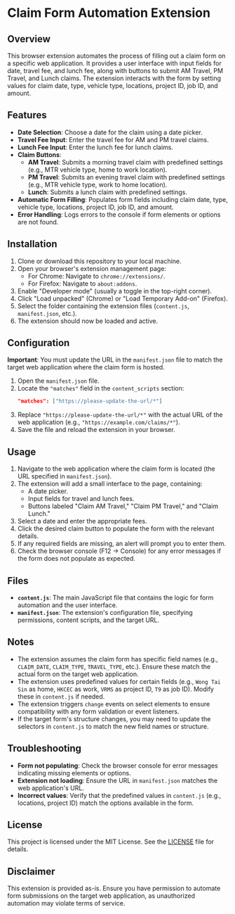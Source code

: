 # Claim Form Automation Extension

## Overview
This browser extension automates the process of filling out a claim form on a specific web application. It provides a user interface with input fields for date, travel fee, and lunch fee, along with buttons to submit AM Travel, PM Travel, and Lunch claims. The extension interacts with the form by setting values for claim date, type, vehicle type, locations, project ID, job ID, and amount.

## Features
- **Date Selection**: Choose a date for the claim using a date picker.
- **Travel Fee Input**: Enter the travel fee for AM and PM travel claims.
- **Lunch Fee Input**: Enter the lunch fee for lunch claims.
- **Claim Buttons**:
  - **AM Travel**: Submits a morning travel claim with predefined settings (e.g., MTR vehicle type, home to work location).
  - **PM Travel**: Submits an evening travel claim with predefined settings (e.g., MTR vehicle type, work to home location).
  - **Lunch**: Submits a lunch claim with predefined settings.
- **Automatic Form Filling**: Populates form fields including claim date, type, vehicle type, locations, project ID, job ID, and amount.
- **Error Handling**: Logs errors to the console if form elements or options are not found.

## Installation
1. Clone or download this repository to your local machine.
2. Open your browser's extension management page:
   - For Chrome: Navigate to `chrome://extensions/`.
   - For Firefox: Navigate to `about:addons`.
3. Enable "Developer mode" (usually a toggle in the top-right corner).
4. Click "Load unpacked" (Chrome) or "Load Temporary Add-on" (Firefox).
5. Select the folder containing the extension files (`content.js`, `manifest.json`, etc.).
6. The extension should now be loaded and active.

## Configuration
**Important**: You must update the URL in the `manifest.json` file to match the target web application where the claim form is hosted.

1. Open the `manifest.json` file.
2. Locate the `"matches"` field in the `content_scripts` section:
   ```json
   "matches": ["https://please-update-the-url/*"]
   ```
3. Replace `"https://please-update-the-url/*"` with the actual URL of the web application (e.g., `"https://example.com/claims/*"`).
4. Save the file and reload the extension in your browser.

## Usage
1. Navigate to the web application where the claim form is located (the URL specified in `manifest.json`).
2. The extension will add a small interface to the page, containing:
   - A date picker.
   - Input fields for travel and lunch fees.
   - Buttons labeled "Claim AM Travel," "Claim PM Travel," and "Claim Lunch."
3. Select a date and enter the appropriate fees.
4. Click the desired claim button to populate the form with the relevant details.
5. If any required fields are missing, an alert will prompt you to enter them.
6. Check the browser console (F12 → Console) for any error messages if the form does not populate as expected.

## Files
- **`content.js`**: The main JavaScript file that contains the logic for form automation and the user interface.
- **`manifest.json`**: The extension's configuration file, specifying permissions, content scripts, and the target URL.

## Notes
- The extension assumes the claim form has specific field names (e.g., `CLAIM_DATE`, `CLAIM_TYPE`, `TRAVEL_TYPE`, etc.). Ensure these match the actual form on the target web application.
- The extension uses predefined values for certain fields (e.g., `Wong Tai Sin` as home, `HKCEC` as work, `VRMS` as project ID, `T9` as job ID). Modify these in `content.js` if needed.
- The extension triggers `change` events on select elements to ensure compatibility with any form validation or event listeners.
- If the target form's structure changes, you may need to update the selectors in `content.js` to match the new field names or structure.

## Troubleshooting
- **Form not populating**: Check the browser console for error messages indicating missing elements or options.
- **Extension not loading**: Ensure the URL in `manifest.json` matches the web application's URL.
- **Incorrect values**: Verify that the predefined values in `content.js` (e.g., locations, project ID) match the options available in the form.

## License
This project is licensed under the MIT License. See the [LICENSE](LICENSE) file for details.

## Disclaimer
This extension is provided as-is. Ensure you have permission to automate form submissions on the target web application, as unauthorized automation may violate terms of service.